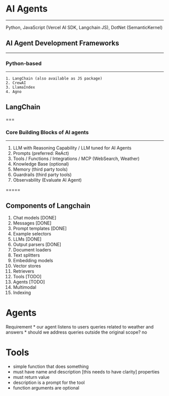 
# AI Agents
---
  Python, JavaScript (Vercel AI SDK, Langchain JS), DotNet (SemanticKernel)

## AI Agent Development Frameworks
---
  ### Python-based 
  ----
    1. LangChain (also available as JS package)
    2. CrewAI
    3. LlamaIndex
    4. Agno



## LangChain 
===

### Core Building Blocks of AI agents
---
  1. LLM with Reasoning Capability / LLM tuned for AI Agents
  2. Prompts  (preferred: ReAct)
  3. Tools / Functions / Integrations / MCP (WebSearch, Weather)
  4. Knowledge Base (optional)
  5. Memory (third party tools)
  6. Guardrails (third party tools)
  7. Observability (Evaluate AI Agent)

=====

## Components of Langchain 
1. Chat models [DONE]
2. Messages [DONE]
3. Prompt templates [DONE]
4. Example selectors
5. LLMs [DONE]
6. Output parsers [DONE]
7. Document loaders
8. Text splitters
9. Embedding models
10. Vector stores
11. Retrievers 
12. Tools [TODO]
13. Agents [TODO]
14. Multimodal
15. Indexing 


Agents
===
  Requirement 
    * our agent listens to users queries related to weather and answers 
    * should we address queries outside the original scope? no 

Tools 
===
  * simple function that does something 
  * must have name and description [this needs to have clarity] properties 
  * must return value
  * description is a prompt for the tool 
  * function arguments are optional


